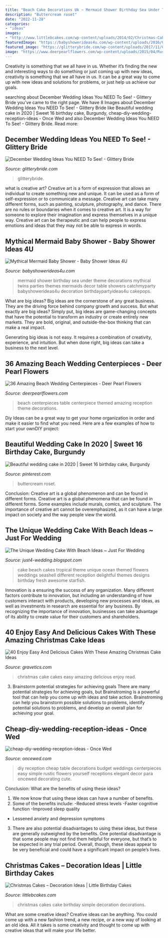 ```yaml
---
title: "Beach Cake Decorations Uk ~ Mermaid Shower Birthday Sea Under Theme Decorations Mythical Twins Parties Themes Mermaids Decor Table Showers Catchmyparty Babyshowerideas4u Decoration Birthdaypartyideas4u Cakepops"
description: "Buttercream roset"
date: "2022-11-28"
categories:
- "ideas"
images:
- "http://www.littlebcakes.com/wp-content/uploads/2014/02/Christmas-Cakes.jpg"
featuredImage: "https://babyshowerideas4u.com/wp-content/uploads/2016/06/Mythical-Mermaid-Baby-Shower-Decor-600x797.jpg"
featured_image: "https://glitterybride.com/wp-content/uploads/2017/11/Gorski_Gorski_SimplyKStudios_GregLisaSneakPeek45_big.jpg"
image: "https://www.deerpearlflowers.com/wp-content/uploads/2015/04/Rustic-Beach-Wedding-Reception-Centerpieces.jpg"
---
```



Creativity is something that we all have in us. Whether it’s finding the new and interesting ways to do something or just coming up with new ideas, creativity is something that we all have in us. It can be a great way to come up with new ideas and solutions for problems, or just help us achieve our goals.

	

		
searching about December Wedding Ideas You NEED To See! - Glittery Bride you've came to the right page. We have 8 Images about December Wedding Ideas You NEED To See! - Glittery Bride like Beautiful wedding cake in 2020 | Sweet 16 birthday cake, Burgundy, cheap-diy-wedding-reception-ideas - Once Wed and also December Wedding Ideas You NEED To See! - Glittery Bride. Read more:
		
    
## December Wedding Ideas You NEED To See! - Glittery Bride

<img loading=lazy src="https://glitterybride.com/wp-content/uploads/2017/11/Gorski_Gorski_SimplyKStudios_GregLisaSneakPeek45_big.jpg" onerror="this.onerror=null;this.src='https://tse4.mm.bing.net/th?id=OIP.bab-f5TACG5uO5WUiIbRuQHaLH&amp;pid=15.1';" alt="December Wedding Ideas You NEED To See! - Glittery Bride">

_Source: glitterybride.com_

>glitterybride. 

	

what is creative art?
Creative art is a form of expression that allows an individual to create something new and unique. It can be used as a form of self-expression or to communicate a message. Creative art can take many different forms, such as painting, sculpture, photography, and dance.
There are no rules or boundaries when it comes to creative art. It is a way for someone to explore their imagination and express themselves in a unique way. Creative art can be therapeutic and can help people to express emotions and ideas that they may not be able to express in words.

    
## Mythical Mermaid Baby Shower - Baby Shower Ideas 4U

<img loading=lazy src="https://babyshowerideas4u.com/wp-content/uploads/2016/06/Mythical-Mermaid-Baby-Shower-Decor-600x797.jpg" onerror="this.onerror=null;this.src='https://tse1.mm.bing.net/th?id=OIP.FhH3Mru1gAqlFJEIUZtc2QHaJ1&amp;pid=15.1';" alt="Mythical Mermaid Baby Shower - Baby Shower Ideas 4U">

_Source: babyshowerideas4u.com_

>mermaid shower birthday sea under theme decorations mythical twins parties themes mermaids decor table showers catchmyparty babyshowerideas4u decoration birthdaypartyideas4u cakepops. 

	

What are big ideas?
Big ideas are the cornerstone of any great business. They are the driving force behind company growth and success. But what exactly are big ideas?
Simply put, big ideas are game-changing concepts that have the potential to transform an industry or create entirely new markets. They are bold, original, and outside-the-box thinking that can make a real impact.

Generating big ideas is not easy. It requires a combination of creativity, experience, and intuition. But when done right, big ideas can take a business to the next level.

    
## 36 Amazing Beach Wedding Centerpieces - Deer Pearl Flowers

<img loading=lazy src="https://www.deerpearlflowers.com/wp-content/uploads/2015/04/Rustic-Beach-Wedding-Reception-Centerpieces.jpg" onerror="this.onerror=null;this.src='https://tse2.mm.bing.net/th?id=OIP.qGmzbmbBg38o4p-l98TzVwHaFj&amp;pid=15.1';" alt="36 Amazing Beach Wedding Centerpieces - Deer Pearl Flowers">

_Source: deerpearlflowers.com_

>beach centerpieces table centerpiece themed amazing reception theme decorations. 

	

Diy Ideas can be a great way to get your home organization in order and make it easier to find what you need. Here are a few examples of how to start your ownDIY project: 

    
## Beautiful Wedding Cake In 2020 | Sweet 16 Birthday Cake, Burgundy

<img loading=lazy src="https://i.pinimg.com/736x/9c/34/aa/9c34aa96d7cb2abfc1a72e38f4857880.jpg" onerror="this.onerror=null;this.src='https://tse2.mm.bing.net/th?id=OIP.WTM-k61w4JoNkUms97YF7QHaJ4&amp;pid=15.1';" alt="Beautiful wedding cake in 2020 | Sweet 16 birthday cake, Burgundy">

_Source: pinterest.com_

>buttercream roset. 

	

Conclusion: Creative art is a global phenomenon and can be found in different forms.
Creative art is a global phenomena that can be found in different forms. Some examples include murals, comics, and sculpture. The importance of creative art cannot be overemphasized, as it can have a large impact on society and the way people view the world.

    
## The Unique Wedding Cake With Beach Ideas ~ Just For Wedding

<img loading=lazy src="http://4.bp.blogspot.com/-ZgKHoK5vHwc/TcbOK6SMpMI/AAAAAAAAAXc/u5ttX06AIf0/s1600/unique-tropical-beach-wedding-cake1.jpg" onerror="this.onerror=null;this.src='https://tse1.mm.bing.net/th?id=OIP.oaO_ZwJjdwL4D8-i22gXmwHaJ4&amp;pid=15.1';" alt="The Unique Wedding Cake With Beach Ideas ~ Just For Wedding">

_Source: just4-wedding.blogspot.com_

>cake beach cakes tropical theme unique ocean themed flowers weddings seashell different reception delightful themes designs birthday fresh awesome starfish. 

	

Innovation is a ensuring the success of any organization. Many different factors contribute to innovation, but including an understanding of how customers interact with products, developing new processes and ideas, as well as investments in research are essential for any business. By recognizing the importance of innovation, businesses can take advantage of its ability to create value for their customers and shareholders.

    
## 40 Enjoy Easy And Delicious Cakes With These Amazing Christmas Cake Ideas

<img loading=lazy src="https://www.gravetics.com/wp-content/uploads/2017/04/Chesterfieldcakes-celebration-christmascakes-Christmas.jpg" onerror="this.onerror=null;this.src='https://tse2.mm.bing.net/th?id=OIP.pqu63QprEQjljw_xh_unIAHaHa&amp;pid=15.1';" alt="40 Enjoy Easy And Delicious Cakes With These Amazing Christmas Cake Ideas">

_Source: gravetics.com_

>christmas cake cakes easy amazing delicious enjoy read. 

	

3. Brainstorm potential strategies for achieving goals
There are many potential strategies for achieving goals, but Brainstroming is a powerful tool that can help you come up with ideas and take action. Brainstroming can help you brainstorm possible solutions to problems, identify potential solutions to problems, and develop an overall plan for achieving your goal.

    
## Cheap-diy-wedding-reception-ideas - Once Wed

<img loading=lazy src="https://www.oncewed.com/wp-content/uploads/2010/04/cheap-diy-wedding-reception-ideas.jpg" onerror="this.onerror=null;this.src='https://tse1.mm.bing.net/th?id=OIP.0YqCTCxwGm3AMKDwx-yAtwHaE7&amp;pid=15.1';" alt="cheap-diy-wedding-reception-ideas - Once Wed">

_Source: oncewed.com_

>diy reception cheap table decorations budget weddings centerpieces easy simple rustic flowers yourself receptions elegant decor para oncewed decorating cute. 

	

Conclusion: What are the benefits of using these ideas?
1. We now know that using these ideas can have a number of benefits.
2. Some of the benefits include: 
-Reduced stress levels 
-Faster cognitive function 
-Improved sleep quality 
- Lessened anxiety and depression symptoms 
3. There are also potential disadvantages to using these ideas, but these are generally outweighed by the benefits. One potential disadvantage is that some people may not find them helpful for everyone, but that’s to be expected in any trial period. Overall, though, these ideas appear to be very beneficial and could have a significant impact on people’s lives.

    
## Christmas Cakes – Decoration Ideas | Little Birthday Cakes

<img loading=lazy src="http://www.littlebcakes.com/wp-content/uploads/2014/02/Christmas-Cakes.jpg" onerror="this.onerror=null;this.src='https://tse4.mm.bing.net/th?id=OIP.7abPoNuTQexxCo5ozhXXwAHaE8&amp;pid=15.1';" alt="Christmas Cakes – Decoration Ideas | Little Birthday Cakes">

_Source: littlebcakes.com_

>christmas cakes cake birthday simple decoration decorations. 

	

What are some creative ideas?
Creative ideas can be anything. You could come up with a new fashion trend, a new recipe, or a new way of looking at an old idea. All it takes is some creativity and thought to come up with creative ideas that will make your life better.

